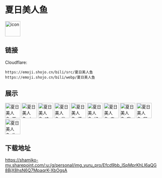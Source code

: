 # 夏日美人鱼
<img src="https://emoji.shojo.cn/bili/src/夏日美人鱼/icon.png" width="50" height="50" alt="icon">

## 链接
Cloudflare:
```
https://emoji.shojo.cn/bili/src/夏日美人鱼
https://emoji.shojo.cn/bili/webp/夏日美人鱼
```
## 展示
<img src="https://emoji.shojo.cn/bili/src/夏日美人鱼/夏日美人鱼-要抱抱.png" width="50" height="50" alt="夏日美人鱼-要抱抱">
<img src="https://emoji.shojo.cn/bili/src/夏日美人鱼/夏日美人鱼-上钩.png" width="50" height="50" alt="夏日美人鱼-上钩">
<img src="https://emoji.shojo.cn/bili/src/夏日美人鱼/夏日美人鱼-哇.png" width="50" height="50" alt="夏日美人鱼-哇">
<img src="https://emoji.shojo.cn/bili/src/夏日美人鱼/夏日美人鱼-发呆.png" width="50" height="50" alt="夏日美人鱼-发呆">
<img src="https://emoji.shojo.cn/bili/src/夏日美人鱼/夏日美人鱼-摸鱼.png" width="50" height="50" alt="夏日美人鱼-摸鱼">
<img src="https://emoji.shojo.cn/bili/src/夏日美人鱼/夏日美人鱼-好多鱼.png" width="50" height="50" alt="夏日美人鱼-好多鱼">
<img src="https://emoji.shojo.cn/bili/src/夏日美人鱼/夏日美人鱼-亲亲.png" width="50" height="50" alt="夏日美人鱼-亲亲">
<img src="https://emoji.shojo.cn/bili/src/夏日美人鱼/夏日美人鱼-我不听.png" width="50" height="50" alt="夏日美人鱼-我不听">
<img src="https://emoji.shojo.cn/bili/src/夏日美人鱼/夏日美人鱼-拜托.png" width="50" height="50" alt="夏日美人鱼-拜托">
<img src="https://emoji.shojo.cn/bili/src/夏日美人鱼/夏日美人鱼-生气.png" width="50" height="50" alt="夏日美人鱼-生气">

## 下载地址

https://shamiko-my.sharepoint.com/:u:/g/personal/img_yuru_pro/Efcd9bb_lSpMprKhLI6aQG8BjX8hsN6Q7MpaqrK-XbOgsA